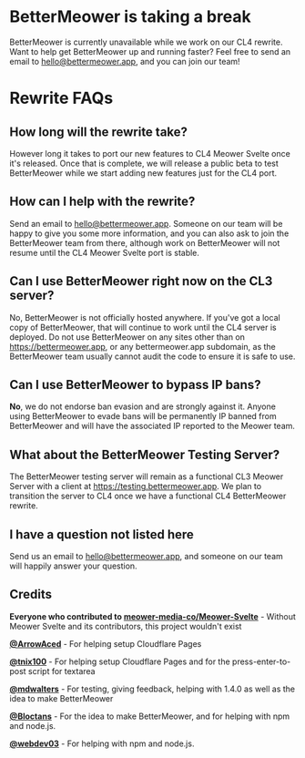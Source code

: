 # BetterMeower is taking a break
BetterMeower is currently unavailable while we work on our CL4 rewrite. Want to help get BetterMeower up and running faster? Feel free to send an email to hello@bettermeower.app, and you can join our team!

# Rewrite FAQs
## How long will the rewrite take?
However long it takes to port our new features to CL4 Meower Svelte once it's released. Once that is complete, we will release a public beta to test BetterMeower while we start adding new features just for the CL4 port.
## How can I help with the rewrite?
Send an email to hello@bettermeower.app. Someone on our team will be happy to give you some more information, and you can also ask to join the BetterMeower team from there, although work on BetterMeower will not resume until the CL4 Meower Svelte port is stable.
## Can I use BetterMeower right now on the CL3 server?
No, BetterMeower is not officially hosted anywhere. If you've got a local copy of BetterMeower, that will continue to work until the CL4 server is deployed. Do not use BetterMeower on any sites other than on https://bettermeower.app, or any bettermeower.app subdomain, as the BetterMeower team usually cannot audit the code to ensure it is safe to use.
## Can I use BetterMeower to bypass IP bans?
**No**, we do not endorse ban evasion and are strongly against it. Anyone using BetterMeower to evade bans will be permanently IP banned from BetterMeower and will have the associated IP reported to the Meower team.
## What about the BetterMeower Testing Server?
The BetterMeower testing server will remain as a functional CL3 Meower Server with a client at https://testing.bettermeower.app. We plan to transition the server to CL4 once we have a functional CL4 BetterMeower rewrite.
## I have a question not listed here
Send us an email to hello@bettermeower.app, and someone on our team will happily answer your question.

<!--
## Features
BetterMeower contains many new features and improvements over standard Meower, including (but not limited to)

✅ Better dark orange theme

✅ PWA Support

✅ More themes

✅ More profile pictures

✅ Better support for small phones 🙃

✅ Emoji Shortcodes
-->

## Credits
**Everyone who contributed to [meower-media-co/Meower-Svelte](https://github.com/meower-media-co/Meower-Svelte)** - Without Meower Svelte and its contributors, this project wouldn't exist

**[@ArrowAced](https://github.com/ArrowAced)** - For helping setup Cloudflare Pages

**[@tnix100](https://github.com/tnix100)** - For helping setup Cloudflare Pages and for the press-enter-to-post script for textarea

**[@mdwalters](https://github.com/mdwalters)** - For testing, giving feedback, helping with 1.4.0 as well as the idea to make BetterMeower

**[@Bloctans](https://github.com/Bloctans)** - For the idea to make BetterMeower, and for helping with npm and node.js.

**[@webdev03](https://github.com/webdev03)** - For helping with npm and node.js.
